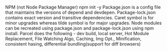 NPM (not Node Package Manager) npm init -y
Package.json is a config file that maintains the versions of depend and devdepen.
Package-lock.json contains exact version and transitive dependencies.
Caret symbol is for minor upgrades whereas tilde symbol is for major upgrades.
Node modules can be recreated using package.json and package-lock.json using npm install.
Parcel does the following -
dev build, local server, Hot Module Replacement, File Watching Algo, Caching, Img Opt., Minification, consistent hasing, differential bundling(support for diff browsers)
